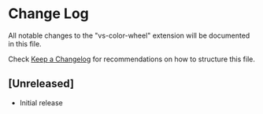 # Change Log

All notable changes to the "vs-color-wheel" extension will be documented in this file.

Check [Keep a Changelog](http://keepachangelog.com/) for recommendations on how to structure this file.

## [Unreleased]

- Initial release